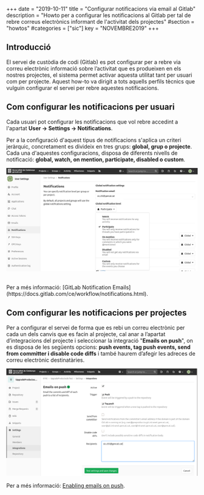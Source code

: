 +++
date        = "2019-10-11"
title       = "Configurar notificacions via email al Gitlab"
description = "Howto per a configurar les notificacions al Gitlab per tal de rebre correus electrònics informant de l'activitat dels projectes"
#section     = "howtos"
#categories  = ["sic"]
key         = "NOVEMBRE2019"
+++

## Introducció

El servei de custòdia de codi (Gitlab) es pot configurar per a rebre via correu electrònic informació sobre l’activitat que es produeixen en els nostres projectes, el sistema permet activar aquesta utilitat tant per usuari com per projecte. Aquest how-to va dirigit a tots aquells perfils tècnics que vulguin configurar el servei per rebre aquestes notificacions.

## Com configurar les notificacions per usuari

Cada usuari pot configurar les notificacions que vol rebre accedint a l'apartat **User -> Settings -> Notifications**.  

Per a la configuració d'aquest tipus de notificacions s'aplica un criteri jeràrquic, concretament es divideix en tres grups: **global, grup o projecte**. Cada una d'aquestes configuracions, disposa de diferents nivells de notificació: **global, watch, on mention, participate, disabled o custom**.

![Notificacions Usuari](/related/sic/userNotifications.png)

<br/>
Per a més informació: [GitLab Notification Emails](https://docs.gitlab.com/ce/workflow/notifications.html).

## Com configurar les notificacions per projectes

Per a configurar el servei de forma que es rebi un correu electrònic per cada un dels canvis que es facin al projecte, cal anar a l’apartat d’integracions del projecte i seleccionar la integració "**Emails on push**", on es disposa de les següents opcions: **push events, tag push events, send from committer i disable code diffs** i també haurem d’afegir les adreces de correu electrònic destinatàries.

![Notificacions Projecte](/related/sic/projectNotifications.png)

Per a més informació: [Enabling emails on push](https://docs.gitlab.com/ee/user/project/integrations/emails_on_push.html).

